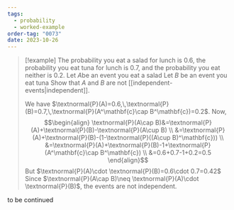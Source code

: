 ```yaml
---
tags:
  - probability
  - worked-example
order-tag: "0073"
date: 2023-10-26
---
```

>[!example]
>The probability you eat a salad for lunch is 0.6, the probability you eat tuna for lunch is 0.7, and the probability you eat neither is 0.2.
>Let $A$be an event you eat a salad
>Let $B$ be an event you eat tuna
>Show that $A$ and $B$ are not [[independent-events|independent]].
>
>We have $\textnormal{P}(A)=0.6,\,\textnormal{P}(B)=0.7,\,\textnormal{P}(A^\mathbf{c}\cap B^\mathbf{c})=0.2$.
>Now,
>$$\begin{align}
\textnormal{P}(A\cap B)&=\textnormal{P}(A)+\textnormal{P}(B)-\textnormal{P}(A\cup B) \\
&=\textnormal{P}(A)+\textnormal{P}(B)-(1-\textnormal{P}((A\cup B)^\mathbf{c})) \\
&=\textnormal{P}(A)+\textnormal{P}(B)-1+\textnormal{P}(A^\mathbf{c}\cap B^\mathbf{c}) \\
&=0.6+0.7-1+0.2=0.5
\end{align}$$
>But $\textnormal{P}(A)\cdot \textnormal{P}(B)=0.6\cdot 0.7=0.42$
>Since $\textnormal{P}(A\cap B)\neq \textnormal{P}(A)\cdot \textnormal{P}(B)$, the events are not independent.

to be continued